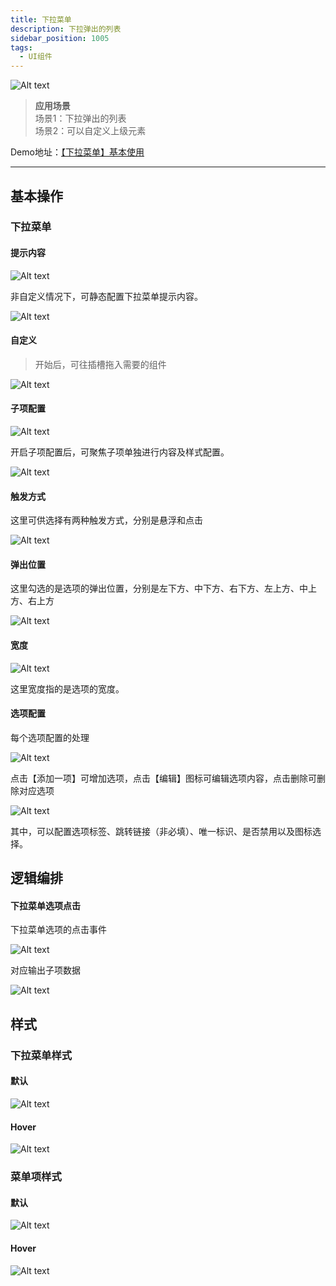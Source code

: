 ```yaml
---
title: 下拉菜单
description: 下拉弹出的列表
sidebar_position: 1005
tags:
  - UI组件
---
```


![Alt text](img/out-0.png)

> **应用场景**\
场景1：下拉弹出的列表\
场景2：可以自定义上级元素

Demo地址：[【下拉菜单】基本使用](https://my.mybricks.world/mybricks-pc-page/index.html?id=477503433297989)

----

## 基本操作
### 下拉菜单
#### 提示内容

![Alt text](img/out-1.png)

非自定义情况下，可静态配置下拉菜单提示内容。

![Alt text](img/out-2.png)
#### 自定义

> 开始后，可往插槽拖入需要的组件

![Alt text](img/out-3.png)
#### 子项配置

![Alt text](img/out-4.png)

开启子项配置后，可聚焦子项单独进行内容及样式配置。

![Alt text](img/out-5.png)
#### 触发方式

这里可供选择有两种触发方式，分别是悬浮和点击

![Alt text](img/out-6.png)
#### 弹出位置

这里勾选的是选项的弹出位置，分别是左下方、中下方、右下方、左上方、中上方、右上方

![Alt text](img/out-7.png)
#### 宽度

![Alt text](img/out-8.png)

这里宽度指的是选项的宽度。
#### 选项配置

每个选项配置的处理

![Alt text](img/out-9.png)

点击【添加一项】可增加选项，点击【编辑】图标可编辑选项内容，点击删除可删除对应选项

![Alt text](img/out-10.png)

其中，可以配置选项标签、跳转链接（非必填）、唯一标识、是否禁用以及图标选择。
## 逻辑编排
#### 下拉菜单选项点击

下拉菜单选项的点击事件

![Alt text](img/out-11.png)

对应输出子项数据

![Alt text](img/out-12.png)
## 样式
### 下拉菜单样式
#### 默认

![Alt text](img/out-13.png)
#### Hover

![Alt text](img/out-14.png)
### 菜单项样式
#### 默认

![Alt text](img/out-15.png)
#### Hover

![Alt text](img/out-16.png)